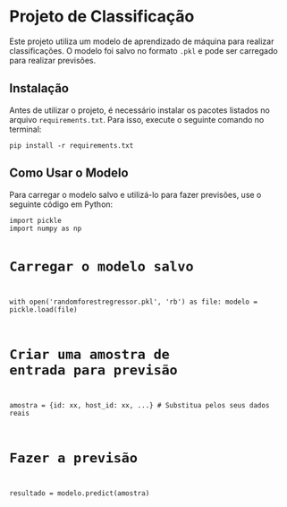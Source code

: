 <!DOCTYPE html>
<html lang="pt-BR">
<head>
    <meta charset="UTF-8">
    <meta name="viewport" content="width=device-width, initial-scale=1.0">
</head>
<body>
    <h1>Projeto de Classificação</h1>
    <p>Este projeto utiliza um modelo de aprendizado de máquina para realizar classificações. O modelo foi salvo no formato <code>.pkl</code> e pode ser carregado para realizar previsões.</p>
    <h2>Instalação</h2>
    <p>Antes de utilizar o projeto, é necessário instalar os pacotes listados no arquivo <code>requirements.txt</code>. Para isso, execute o seguinte comando no terminal:</p>
    <pre><code>pip install -r requirements.txt</code></pre>
    <h2>Como Usar o Modelo</h2>
    <p>Para carregar o modelo salvo e utilizá-lo para fazer previsões, use o seguinte código em Python:</p>
    <pre><code>import pickle
import numpy as np

# Carregar o modelo salvo
with open('randomforestregressor.pkl', 'rb') as file:
    modelo = pickle.load(file)

# Criar uma amostra de entrada para previsão
amostra = {id: xx, host_id: xx, ...}  # Substitua pelos seus dados reais

# Fazer a previsão
resultado = modelo.predict(amostra)
</body>
</html>
